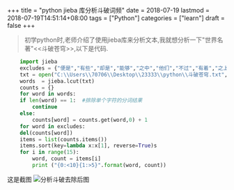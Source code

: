 +++
title = "python jieba 库分析斗破词频"
date = 2018-07-19
lastmod = 2018-07-19T14:51:14+08:00
tags = ["Python"]
categories = ["learn"]
draft = false
+++

> 初学python时,老师介绍了使用jieba库来分析文本,我就想分析一下"世界名著"<<斗破苍穹>>,以下是代码.

<!--more-->

```python
    import jieba
    excludes = {"便是","有些","却是","能够","之中","他们","不过","有着","之上","一些"}#建立一个字典,去除不要的词,可以自己选择
    txt = open("C:\\Users\\70706\\Desktop\\23333\\python\\斗破苍穹.txt", "r", encoding='gbk').read()#这里编码使用gbk,而不是utf-8
    words  = jieba.lcut(txt)
    counts = {}
    for word in words:
    if len(word) == 1:  #排除单个字符的分词结果
        continue
    else:
        counts[word] = counts.get(word,0) + 1
    for word in excludes:
    del(counts[word])
    items = list(counts.items())
    items.sort(key=lambda x:x[1], reverse=True)s
    for i in range(15):
        word, count = items[i]
        print ("{0:<10}{1:>5}".format(word, count))


```

这是截图
![分析斗破去除后图][1]

  [1]: https://res.cloudinary.com/dc15efw34/image/upload/v1531934521/16.png
